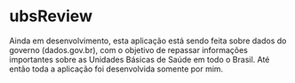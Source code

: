 # ubsReview
Ainda em desenvolvimento, esta aplicação está sendo feita sobre dados do governo (dados.gov.br), com o objetivo de repassar informações importantes sobre as Unidades Básicas de Saúde em todo o Brasil. Até então toda a aplicação foi desenvolvida somente por mim.
